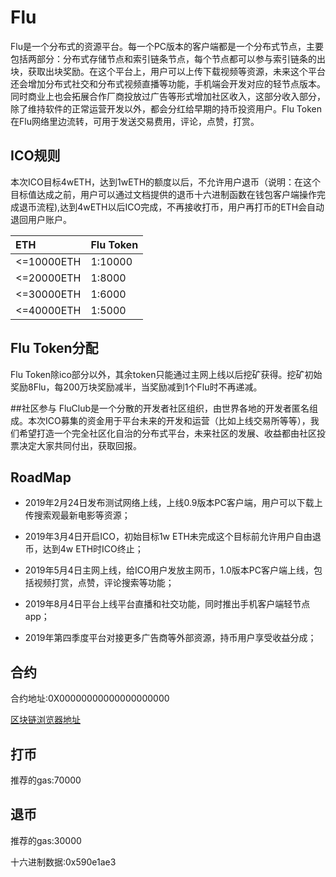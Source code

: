 # Flu

Flu是一个分布式的资源平台。每一个PC版本的客户端都是一个分布式节点，主要包括两部分：分布式存储节点和索引链条节点，每个节点都可以参与索引链条的出块，获取出块奖励。在这个平台上，用户可以上传下载视频等资源，未来这个平台还会增加分布式社交和分布式视频直播等功能，手机端会开发对应的轻节点版本。同时商业上也会拓展合作厂商投放过广告等形式增加社区收入，这部分收入部分，除了维持软件的正常运营开发以外，都会分红给早期的持币投资用户。Flu Token在Flu网络里边流转，可用于发送交易费用，评论，点赞，打赏。

## ICO规则
本次ICO目标4wETH，达到1wETH的额度以后，不允许用户退币（说明：在这个目标值达成之前，用户可以通过文档提供的退币十六进制函数在钱包客户端操作完成退币流程),达到4wETH以后ICO完成，不再接收打币，用户再打币的ETH会自动退回用户账户。

|ETH|Flu Token|
|:---|:---|
|<=10000ETH|1:10000|
|<=20000ETH|1:8000|
|<=30000ETH|1:6000|
|<=40000ETH|1:5000|

## Flu Token分配
Flu Token除ico部分以外，其余token只能通过主网上线以后挖矿获得。挖矿初始奖励8Flu，每200万块奖励减半，当奖励减到1个Flu时不再递减。

##社区参与
FluClub是一个分散的开发者社区组织，由世界各地的开发者匿名组成。本次ICO募集的资金用于平台未来的开发和运营（比如上线交易所等等），我们希望打造一个完全社区化自治的分布式平台，未来社区的发展、收益都由社区投票决定大家共同付出，获取回报。

## RoadMap

* 2019年2月24日发布测试网络上线，上线0.9版本PC客户端，用户可以下载上传搜索观最新电影等资源；
 
* 2019年3月4日开启ICO，初始目标1w ETH未完成这个目标前允许用户自由退币，达到4w ETH时ICO终止；

* 2019年5月4日主网上线，给ICO用户发放主网币，1.0版本PC客户端上线，包括视频打赏，点赞，评论搜索等功能；
 
* 2019年8月4日平台上线平台直播和社交功能，同时推出手机客户端轻节点app；
 
* 2019年第四季度平台对接更多广告商等外部资源，持币用户享受收益分成；

## 合约
合约地址:0X00000000000000000000

[区块链浏览器地址](https://etherscan.io/)

## 打币
推荐的gas:70000

## 退币
推荐的gas:30000  

十六进制数据:0x590e1ae3 


